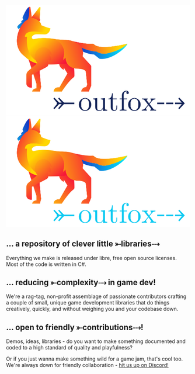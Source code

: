 

![logo, a fox in neon colors looking right, in the direction of the word outfox with a fletched arrow through it](outfox-lightmode.svg#gh-light-mode-only) ![logo, a fox in neon colors looking right, in the direction of the word outfox with a fletched arrow through it](outfox-darkmode.svg#gh-dark-mode-only)


## ... a repository of clever little ⤜libraries⤏

Everything we make is released under libre, free open source licenses. Most of the code is written in C#.

## ... reducing ⤜complexity⤏ in game dev!
We're a rag-tag, non-profit assemblage of passionate contributors crafting a couple of small, unique game development libraries that do things creatively, quickly, and without weighing you and your codebase down.

## ... open to friendly ⤜contributions⤏!
Demos, ideas, libraries - do you want to make something documented and coded to a high standard of quality and playfulness? 

Or if you just wanna make something wild for a game jam, that's cool too. We're always down for friendly collaboration - [hit us up on Discord!](https://discord.gg/3SF4gWhANS)

